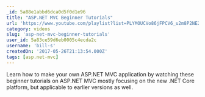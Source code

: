 ```yaml
---
_id: 5a88e1abbd6dca0d5f0d1e96
title: "ASP.NET MVC Beginner Tutorials"
url: 'https://www.youtube.com/playlist?list=PLYMOUCVo86jFPCV6_u2m8P2NE2LSijvLN'
category: videos
slug: 'asp-net-mvc-beginner-tutorials'
user_id: 5a83ce59d6eb0005c4ecda2c
username: 'bill-s'
createdOn: '2017-05-26T21:13:54.000Z'
tags: [asp.net-mvc]
---
```


Learn how to make your own ASP.NET MVC application by watching these beginner tutorials on ASP.NET MVC mostly focusing on the new .NET Core platform, but applicable to earlier versions as well.
